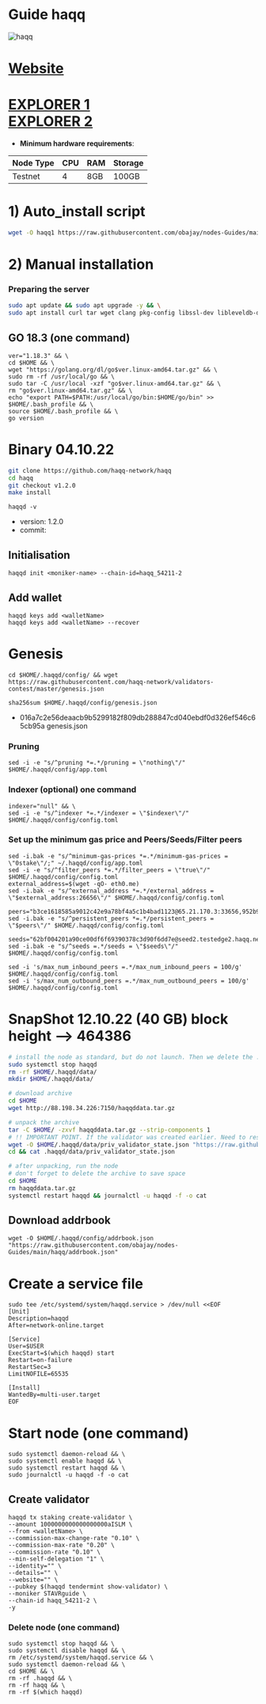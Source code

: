 # Guide haqq
![haqq](https://user-images.githubusercontent.com/44331529/185350224-62b92bc1-bd4e-4ce7-a56b-0abfc631c95c.png)

[Website](https://islamiccoin.net/)
=
[EXPLORER 1](https://testnet.manticore.team/haqq/staking) \
[EXPLORER 2](https://explorer.nodestake.top/haqq-testedge/staking)
=
- **Minimum hardware requirements**:

| Node Type |CPU | RAM  | Storage  | 
|-----------|----|------|----------|
| Testnet   |   4| 8GB  | 100GB    |

# 1) Auto_install script
```bash 
wget -O haqq1 https://raw.githubusercontent.com/obajay/nodes-Guides/main/haqq/haqq1 && chmod +x haqq1 && ./haqq1
```
# 2) Manual installation

### Preparing the server
```bash
sudo apt update && sudo apt upgrade -y && \
sudo apt install curl tar wget clang pkg-config libssl-dev libleveldb-dev jq build-essential bsdmainutils git make ncdu htop screen unzip bc fail2ban htop -y
```

## GO 18.3 (one command) 
```
ver="1.18.3" && \
cd $HOME && \
wget "https://golang.org/dl/go$ver.linux-amd64.tar.gz" && \
sudo rm -rf /usr/local/go && \
sudo tar -C /usr/local -xzf "go$ver.linux-amd64.tar.gz" && \
rm "go$ver.linux-amd64.tar.gz" && \
echo "export PATH=$PATH:/usr/local/go/bin:$HOME/go/bin" >> $HOME/.bash_profile && \
source $HOME/.bash_profile && \
go version
```

# Binary   04.10.22
```bash 
git clone https://github.com/haqq-network/haqq
cd haqq
git checkout v1.2.0
make install
```

`haqqd -v`
- version: 1.2.0
- commit:  

## Initialisation
```console
haqqd init <moniker-name> --chain-id=haqq_54211-2
```
## Add wallet
```console
haqqd keys add <walletName>
haqqd keys add <walletName> --recover
```
# Genesis
```console
cd $HOME/.haqqd/config/ && wget https://raw.githubusercontent.com/haqq-network/validators-contest/master/genesis.json
```

`sha256sum $HOME/.haqqd/config/genesis.json`
- 016a7c2e56deaacb9b5299182f809db288847cd040ebdf0d326ef546c65cb95a  genesis.json

### Pruning
```
sed -i -e "s/^pruning *=.*/pruning = \"nothing\"/" $HOME/.haqqd/config/app.toml 
```
### Indexer (optional) one command
    indexer="null" && \
    sed -i -e "s/^indexer *=.*/indexer = \"$indexer\"/" $HOME/.haqqd/config/config.toml

### Set up the minimum gas price and Peers/Seeds/Filter peers
```console
sed -i.bak -e "s/^minimum-gas-prices *=.*/minimum-gas-prices = \"0stake\"/;" ~/.haqqd/config/app.toml
sed -i -e "s/^filter_peers *=.*/filter_peers = \"true\"/" $HOME/.haqqd/config/config.toml
external_address=$(wget -qO- eth0.me) 
sed -i.bak -e "s/^external_address *=.*/external_address = \"$external_address:26656\"/" $HOME/.haqqd/config/config.toml

peers="b3ce1618585a9012c42e9a78bf4a5c1b4bad1123@65.21.170.3:33656,952b9d918037bc8f6d52756c111d0a30a456b3fe@213.239.217.52:29656,85301989752fe0ca934854aecc6379c1ccddf937@65.109.49.111:26556,d648d598c34e0e58ec759aa399fe4534021e8401@109.205.180.81:29956,f2c77f2169b753f93078de2b6b86bfa1ec4a6282@141.95.124.150:20116,eaa6d38517bbc32bdc487e894b6be9477fb9298f@78.107.234.44:45656,37513faac5f48bd043a1be122096c1ea1c973854@65.108.52.192:36656,d2764c55607aa9e8d4cee6e763d3d14e73b83168@66.94.119.47:26656,fc4311f0109d5aed5fcb8656fb6eab29c15d1cf6@65.109.53.53:26656,297bf784ea674e05d36af48e3a951de966f9aa40@65.109.34.133:36656,bc8c24e9d231faf55d4c6c8992a8b187cdd5c214@65.109.17.86:32656"
sed -i.bak -e "s/^persistent_peers *=.*/persistent_peers = \"$peers\"/" $HOME/.haqqd/config/config.toml

seeds="62bf004201a90ce00df6f69390378c3d90f6dd7e@seed2.testedge2.haqq.network:26656,23a1176c9911eac442d6d1bf15f92eeabb3981d5@seed1.testedge2.haqq.network:26656"
sed -i.bak -e "s/^seeds =.*/seeds = \"$seeds\"/" $HOME/.haqqd/config/config.toml

sed -i 's/max_num_inbound_peers =.*/max_num_inbound_peers = 100/g' $HOME/.haqqd/config/config.toml
sed -i 's/max_num_outbound_peers =.*/max_num_outbound_peers = 100/g' $HOME/.haqqd/config/config.toml
```

# SnapShot 12.10.22 (40 GB) block height --> 464386
```bash
# install the node as standard, but do not launch. Then we delete the .data directory and create an empty directory
sudo systemctl stop haqqd
rm -rf $HOME/.haqqd/data/
mkdir $HOME/.haqqd/data/

# download archive
cd $HOME
wget http://88.198.34.226:7150/haqqddata.tar.gz

# unpack the archive
tar -C $HOME/ -zxvf haqqddata.tar.gz --strip-components 1
# !! IMPORTANT POINT. If the validator was created earlier. Need to reset priv_validator_state.json  !!
wget -O $HOME/.haqqd/data/priv_validator_state.json "https://raw.githubusercontent.com/obajay/StateSync-snapshots/main/Canto/priv_validator_state.json"
cd && cat .haqqd/data/priv_validator_state.json

# after unpacking, run the node
# don't forget to delete the archive to save space
cd $HOME
rm haqqddata.tar.gz
systemctl restart haqqd && journalctl -u haqqd -f -o cat
```

## Download addrbook
```console
wget -O $HOME/.haqqd/config/addrbook.json "https://raw.githubusercontent.com/obajay/nodes-Guides/main/haqq/addrbook.json"
```

# Create a service file
```console
sudo tee /etc/systemd/system/haqqd.service > /dev/null <<EOF
[Unit]
Description=haqqd
After=network-online.target

[Service]
User=$USER
ExecStart=$(which haqqd) start
Restart=on-failure
RestartSec=3
LimitNOFILE=65535

[Install]
WantedBy=multi-user.target
EOF
```


# Start node (one command)
```console
sudo systemctl daemon-reload && \
sudo systemctl enable haqqd && \
sudo systemctl restart haqqd && \
sudo journalctl -u haqqd -f -o cat
```

## Create validator
```
haqqd tx staking create-validator \
--amount 1000000000000000000aISLM \
--from <walletName> \
--commission-max-change-rate "0.10" \
--commission-max-rate "0.20" \
--commission-rate "0.10" \
--min-self-delegation "1" \
--identity="" \
--details="" \
--website="" \
--pubkey $(haqqd tendermint show-validator) \
--moniker STAVRguide \
--chain-id haqq_54211-2 \
-y
```

### Delete node (one command)
```
sudo systemctl stop haqqd && \
sudo systemctl disable haqqd && \
rm /etc/systemd/system/haqqd.service && \
sudo systemctl daemon-reload && \
cd $HOME && \
rm -rf .haqqd && \
rm -rf haqq && \
rm -rf $(which haqqd)
```
